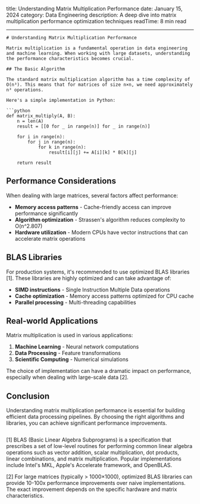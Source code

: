 title: Understanding Matrix Multiplication Performance
date: January 15, 2024
category: Data Engineering
description: A deep dive into matrix multiplication performance optimization techniques
readTime: 8 min read

---

```
# Understanding Matrix Multiplication Performance

Matrix multiplication is a fundamental operation in data engineering and machine learning. When working with large datasets, understanding the performance characteristics becomes crucial.

## The Basic Algorithm

The standard matrix multiplication algorithm has a time complexity of O(n³). This means that for matrices of size n×n, we need approximately n³ operations.

Here's a simple implementation in Python:

```python
def matrix_multiply(A, B):
    n = len(A)
    result = [[0 for _ in range(n)] for _ in range(n)]
    
    for i in range(n):
        for j in range(n):
            for k in range(n):
                result[i][j] += A[i][k] * B[k][j]
    
    return result
```

## Performance Considerations

When dealing with large matrices, several factors affect performance:

* **Memory access patterns** - Cache-friendly access can improve performance significantly
* **Algorithm optimization** - Strassen's algorithm reduces complexity to O(n^2.807)
* **Hardware utilization** - Modern CPUs have vector instructions that can accelerate matrix operations

## BLAS Libraries

For production systems, it's recommended to use optimized BLAS libraries [1]. These libraries are highly optimized and can take advantage of:

* **SIMD instructions** - Single Instruction Multiple Data operations
* **Cache optimization** - Memory access patterns optimized for CPU cache
* **Parallel processing** - Multi-threading capabilities

## Real-world Applications

Matrix multiplication is used in various applications:

1. **Machine Learning** - Neural network computations
2. **Data Processing** - Feature transformations
3. **Scientific Computing** - Numerical simulations

The choice of implementation can have a dramatic impact on performance, especially when dealing with large-scale data [2].

## Conclusion

Understanding matrix multiplication performance is essential for building efficient data processing pipelines. By choosing the right algorithms and libraries, you can achieve significant performance improvements.
```

```
[1] BLAS (Basic Linear Algebra Subprograms) is a specification that prescribes a set of low-level routines for performing common linear algebra operations such as vector addition, scalar multiplication, dot products, linear combinations, and matrix multiplication. Popular implementations include Intel's MKL, Apple's Accelerate framework, and OpenBLAS.

[2] For large matrices (typically > 1000×1000), optimized BLAS libraries can provide 10-100x performance improvements over naive implementations. The exact improvement depends on the specific hardware and matrix characteristics. 